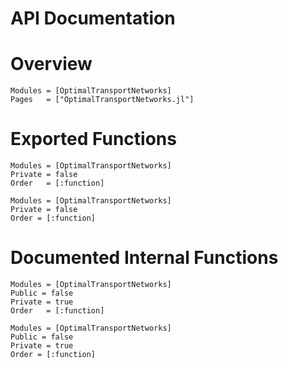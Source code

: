 # API Documentation

# Overview

```@autodocs
Modules = [OptimalTransportNetworks]
Pages   = ["OptimalTransportNetworks.jl"]
```


# Exported Functions

```@index
Modules = [OptimalTransportNetworks]
Private = false
Order   = [:function]
```

```@autodocs
Modules = [OptimalTransportNetworks]
Private = false
Order = [:function]
```

# Documented Internal Functions

```@index
Modules = [OptimalTransportNetworks]
Public = false
Private = true
Order   = [:function]
```

```@autodocs
Modules = [OptimalTransportNetworks]
Public = false
Private = true
Order = [:function]
```